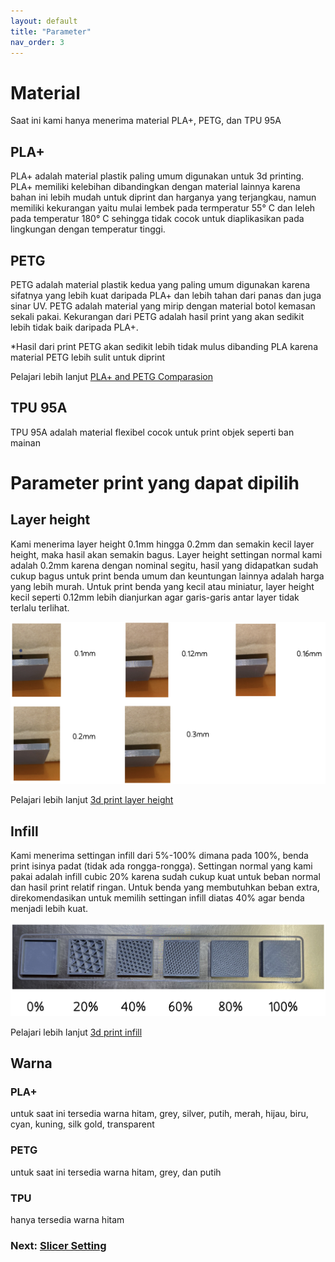 ```yaml
---
layout: default
title: "Parameter"
nav_order: 3
---
```



# Material

Saat ini kami hanya menerima material PLA+, PETG, dan TPU 95A

## PLA+

PLA+ adalah material plastik paling umum digunakan untuk 3d printing. PLA+ memiliki kelebihan dibandingkan dengan material lainnya karena bahan ini lebih mudah untuk diprint dan harganya yang terjangkau, namun memiliki kekurangan yaitu mulai lembek pada termperatur 55° C dan leleh pada temperatur 180° C sehingga tidak cocok untuk diaplikasikan pada lingkungan dengan temperatur tinggi. 

## PETG

PETG adalah material plastik kedua yang paling umum digunakan karena sifatnya yang lebih kuat daripada PLA+ dan lebih tahan dari panas dan juga sinar UV. PETG adalah material yang mirip dengan material botol kemasan sekali pakai. Kekurangan dari PETG adalah hasil print yang akan sedikit lebih tidak baik daripada PLA+.

*Hasil dari print PETG akan sedikit lebih tidak mulus dibanding PLA karena material PETG lebih sulit untuk diprint 

Pelajari lebih lanjut [PLA+ and PETG Comparasion](https://all3dp.com/2/petg-vs-pla-3d-printing-filaments-compared/)

## TPU 95A

TPU 95A adalah material flexibel cocok untuk print objek seperti ban mainan



# Parameter print yang dapat dipilih

## Layer height

Kami menerima layer height 0.1mm hingga 0.2mm dan semakin kecil layer height, maka hasil akan semakin bagus. Layer height settingan normal kami adalah 0.2mm karena dengan nominal segitu, hasil yang didapatkan sudah cukup bagus untuk print benda umum dan keuntungan lainnya adalah harga yang lebih murah. Untuk print benda yang kecil atau miniatur, layer height kecil seperti 0.12mm lebih dianjurkan agar garis-garis antar layer tidak terlalu terlihat. 

![](./images/LayerHeight.jpg)



Pelajari lebih lanjut [3d print layer height](https://all3dp.com/2/3d-printer-layer-height-how-much-does-it-matter/)

## Infill

Kami menerima settingan infill dari 5%-100% dimana pada 100%, benda print isinya padat (tidak ada rongga-rongga). Settingan normal yang kami pakai adalah infill cubic 20% karena sudah cukup kuat untuk beban normal dan hasil print relatif ringan. Untuk benda yang membutuhkan beban extra, direkomendasikan untuk memilih settingan infill diatas 40% agar benda menjadi lebih kuat.

![](./images/Infill.jpg)

Pelajari lebih lanjut [3d print infill](https://all3dp.com/2/infill-3d-printing-what-it-means-and-how-to-use-it/)

## Warna

### PLA+

untuk saat ini tersedia warna hitam, grey, silver, putih, merah, hijau, biru, cyan, kuning, silk gold, transparent

### PETG

untuk saat ini tersedia warna hitam, grey, dan putih

### TPU

hanya tersedia warna hitam

### Next: [Slicer Setting](./slicersetting.md)
